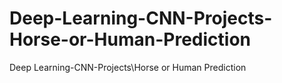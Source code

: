 # Deep-Learning-CNN-Projects-Horse-or-Human-Prediction
Deep Learning-CNN-Projects\Horse or Human Prediction
